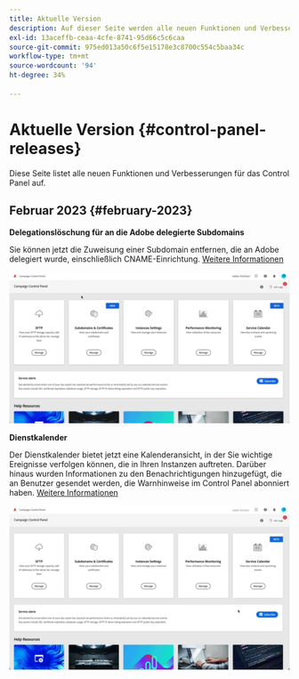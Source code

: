 ```yaml
---
title: Aktuelle Version
description: Auf dieser Seite werden alle neuen Funktionen und Verbesserungen für das Control Panel aufgelistet.
exl-id: 13aceffb-ceaa-4cfe-8741-95d66c5c6caa
source-git-commit: 975ed013a50c6f5e15178e3c8700c554c5baa34c
workflow-type: tm+mt
source-wordcount: '94'
ht-degree: 34%

---
```


# Aktuelle Version {#control-panel-releases}

Diese Seite listet alle neuen Funktionen und Verbesserungen für das Control Panel auf.

## Februar 2023 {#february-2023}

**Delegationslöschung für an die Adobe delegierte Subdomains**

Sie können jetzt die Zuweisung einer Subdomain entfernen, die an Adobe delegiert wurde, einschließlich CNAME-Einrichtung. [Weitere Informationen](../subdomains-certificates/using/remove-delegated-subdomains.md)

![](assets/do-not-localize/gif-delegation.gif)


**Dienstkalender**

Der Dienstkalender bietet jetzt eine Kalenderansicht, in der Sie wichtige Ereignisse verfolgen können, die in Ihren Instanzen auftreten. Darüber hinaus wurden Informationen zu den Benachrichtigungen hinzugefügt, die an Benutzer gesendet werden, die Warnhinweise im Control Panel abonniert haben. [Weitere Informationen](../service-events/service-events.md)

![](assets/do-not-localize/gif-calendar.gif)
